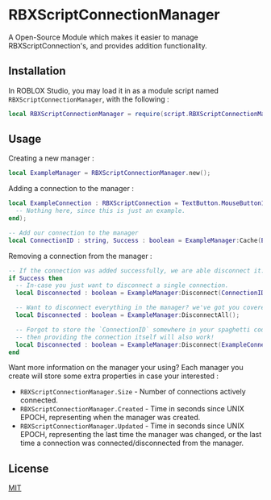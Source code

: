 # RBXScriptConnectionManager

A Open-Source Module which makes it easier to manage RBXScriptConnection's, and provides addition functionality.

## Installation

In ROBLOX Studio, you may load it in as a module script named `RBXScriptConnectionManager`, with the following :

```lua
local RBXScriptConnectionManager = require(script.RBXScriptConnectionManager);
```
## Usage

Creating a new manager :
```lua
local ExampleManager = RBXScriptConnectionManager.new();
```
Adding a connection to the manager :
```lua
local ExampleConnection : RBXScriptConnection = TextButton.MouseButton1Click:Connect(function()
  -- Nothing here, since this is just an example.
end);

-- Add our connection to the manager
local ConnectionID : string, Success : boolean = ExampleManager:Cache(ExampleConnection);
```
Removing a connection from the manager :
```lua
-- If the connection was added successfully, we are able disconnect it.
if Success then
  -- In-case you just want to disconnect a single connection.
  local Disconnected : boolean = ExampleManager:Disconnect(ConnectionID)

  -- Want to disconnect everything in the manager? we've got you covered!
  local Disconnected : boolean = ExampleManager:DisconnectAll();

  -- Forgot to store the `ConnectionID` somewhere in your spaghetti code?
  -- then providing the connection itself will also work!
  local Disconnected : boolean = ExampleManager:Disconnect(ExampleConnection);
end
```
Want more information on the manager your using?
Each manager you create will store some extra properties in case your interested :

- `RBXScriptConnectionManager.Size` - Number of connections actively connected.
- `RBXScriptConnectionManager.Created` - Time in seconds since UNIX EPOCH, representing when the manager was created.
- `RBXScriptConnectionManager.Updated` - Time in seconds since UNIX EPOCH, representing the last time the manager was changed, or the last time a connection was connected/disconnected from the manager.

## License
[MIT](https://choosealicense.com/licenses/mit/)
